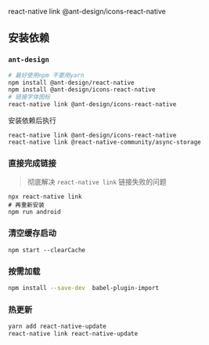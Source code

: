 react-native link @ant-design/icons-react-native

## 安装依赖



### `ant-design`

```sh
# 最好使用npm 不要用yarn
npm install @ant-design/react-native
npm install @ant-design/icons-react-native
# 链接字体图标
react-native link @ant-design/icons-react-native
```



安装依赖后执行

```shell
react-native link @ant-design/icons-react-native
react-native link @react-native-community/async-storage
```



### 直接完成链接

> 彻底解决 `react-native link` 链接失败的问题

```shell
npx react-native link
# 再重新安装
npm run android
```



### 清空缓存启动

```shell
npm start --clearCache
```



### 按需加载

```sh
npm install --save-dev  babel-plugin-import
```





### 热更新

```sh
yarn add react-native-update 
react-native link react-native-update
```

